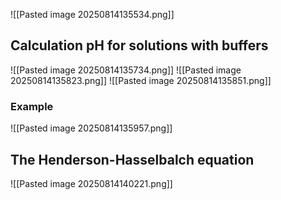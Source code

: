 ![[Pasted image 20250814135534.png]]

## Calculation pH for solutions with buffers
![[Pasted image 20250814135734.png]]
![[Pasted image 20250814135823.png]]
![[Pasted image 20250814135851.png]]

### Example
![[Pasted image 20250814135957.png]]

## The Henderson-Hasselbalch equation
![[Pasted image 20250814140221.png]]